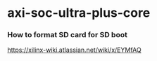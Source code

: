 # axi-soc-ultra-plus-core

### How to format SD card for SD boot
https://xilinx-wiki.atlassian.net/wiki/x/EYMfAQ
